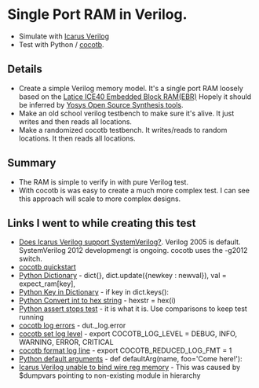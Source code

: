 # Single Port RAM in Verilog.

* Simulate with [Icarus Verilog](http://iverilog.icarus.com/)
* Test with Python / [cocotb](https://docs.cocotb.org/en/stable/).

## Details

* Create a simple Verilog memory model.  It's a single port RAM loosely based on the
[Latice ICE40 Embedded Block RAM(EBR)](file:///C:/Users/Robin/AppData/Local/Temp/MemoryUsageGuideforiCE40Devices-2.pdf) 
Hopely it should be inferred by [Yosys Open Source Synthesis tools](http://www.clifford.at/yosys/links.html).
* Make an old school verilog testbench to make sure it's alive. It just writes and then reads all locations.
* Make a randomized cocotb testbench. It writes/reads to random locations.  It then reads all locations.

## Summary

* The RAM is simple to verify in with pure Verilog test.
* With cocotb is was easy to create a much more complex test.  I can see this approach will scale to more complex designs.


## Links I went to while creating this test

* [Does Icarus Verilog support SystemVerilog?](https://iverilog.fandom.com/wiki/Iverilog_Flags). Verilog 2005 is default. SystemVerilog 2012 developmengt is ongoing. cocotb uses the -g2012 switch.
* [cocotb quickstart](https://docs.cocotb.org/en/stable/quickstart.html)
* [Python Dictionary](https://www.tutorialspoint.com/python/python_dictionary.htm) - dict{}, dict.update({newkey : newval}), val = expect_ram[key], 
* [Python Key in Dictionary](https://www.geeksforgeeks.org/python-check-whether-given-key-already-exists-in-a-dictionary/) - if key in dict.keys(): 
* [Python Convert int to hex string](https://stackoverflow.com/questions/2269827/how-to-convert-an-int-to-a-hex-string) - hexstr = hex(i)
* [Python assert stops test](https://stackoverflow.com/questions/4732827/continuing-in-pythons-unittest-when-an-assertion-fails) - it is what it is. Use comparisons to keep test running
* [cocotb log errors](https://docs.cocotb.org/en/latest/examples.html#sorter) - dut._log.error 
* [cocotb set log level](https://docs.cocotb.org/en/stable/building.html#envvar-COCOTB_LOG_LEVEL) - export COCOTB_LOG_LEVEL = DEBUG, INFO, WARNING, ERROR, CRITICAL
* [cocotb format log line](https://docs.cocotb.org/en/stable/building.html#envvar-COCOTB_REDUCED_LOG_FMT) - export COCOTB_REDUCED_LOG_FMT = 1
* [Python default arguments](https://www.tutorialspoint.com/What-are-default-arguments-in-python) - def defaultArg(name, foo='Come here!'):
* [Icarus Verilog unable to bind wire reg memory](#) - This was caused by $dumpvars pointing to non-existing module in hierarchy





